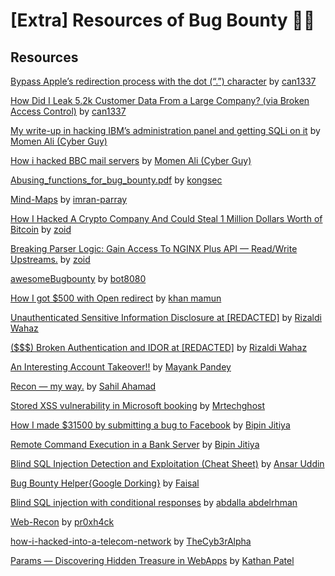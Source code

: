 # [Extra] Resources of Bug Bounty 🧑‍💻

## Resources
[Bypass Apple’s redirection process with the dot (“.”) character](https://infosecwriteups.com/bypass-apples-redirection-process-with-the-dot-character-c47d40537202) by [can1337](https://canmustdie.medium.com/)

[How Did I Leak 5.2k Customer Data From a Large Company? (via Broken Access Control)](https://infosecwriteups.com/how-did-i-leak-5-2k-customer-data-from-a-large-company-via-broken-access-control-709eb4027409) by [can1337](https://canmustdie.medium.com)

[My write-up in hacking IBM’s administration panel and getting SQLi on it](https://cyberguy0xd1.medium.com/my-write-up-in-hacking-ibms-administration-panel-and-getting-sqli-on-it-51404c7bee27) by [Momen Ali (Cyber Guy)](https://cyberguy0xd1.medium.com/)

[How i hacked BBC mail servers](https://cyberguy0xd1.medium.com/how-i-hacked-bbc-mail-servers-e61bb6faed2d) by [Momen Ali (Cyber Guy)](https://cyberguy0xd1.medium.com/)

[Abusing_functions_for_bug_bounty.pdf](https://github.com/kongsec/Vulnerabilities-Approach-Slides/raw/main/Abusing_functions_for_bug_bounty.pdf) by [kongsec](https://github.com/kongsec)

[Mind-Maps](https://github.com/imran-parray/Mind-Maps) by [imran-parray](https://github.com/imran-parray)

[How I Hacked A Crypto Company And Could Steal 1 Million Dollars Worth of Bitcoin](https://zoidsec.medium.com/how-i-hacked-a-crypto-company-and-could-steal-1-million-dollars-worth-of-bitcoin-3174434b382c) by [zoid](https://zoidsec.medium.com/)

[Breaking Parser Logic: Gain Access To NGINX Plus API — Read/Write Upstreams.](https://zoidsec.medium.com/breaking-parse-logic-gain-access-to-nginx-api-read-write-upstreams-1cb062aa44ca) by [zoid](https://zoidsec.medium.com/)

[awesomeBugbounty](https://github.com/bot8080/awesomeBugbounty) by [bot8080](https://github.com/bot8080)

[How I got $500 with Open redirect](https://medium.com/@mamunwhh/how-i-got-500-with-open-redirect-48fd80c82631) by [khan mamun](https://medium.com/@mamunwhh)

[Unauthenticated Sensitive Information Disclosure at [REDACTED]](https://wahaz.medium.com/unauthenticated-sensitive-information-disclosure-at-redacted-2702224098c) by [Rizaldi Wahaz](https://wahaz.medium.com/)

[($$$) Broken Authentication and IDOR at [REDACTED]](https://wahaz.medium.com/broken-authentication-and-idor-at-redacted-646de8d508e6) by [Rizaldi Wahaz](https://wahaz.medium.com/)

[An Interesting Account Takeover!!](https://infosecwriteups.com/an-interesting-account-takeover-3a33f42d609d) by [Mayank Pandey](https://mayank-01.medium.com/)

[Recon — my way.](https://medium.com/@ehsahil/recon-my-way-82b7e5f62e21) by [Sahil Ahamad](https://medium.com/@ehsahil)

[Stored XSS vulnerability in Microsoft booking](https://mtechghost.medium.com/stored-xss-vulnerability-in-microsoft-booking-e593de3344e0) by [Mrtechghost](https://mtechghost.medium.com/)

[How I made $31500 by submitting a bug to Facebook](https://medium.com/@win3zz/how-i-made-31500-by-submitting-a-bug-to-facebook-d31bb046e204) by [Bipin Jitiya](https://medium.com/@win3zz)

[Remote Command Execution in a Bank Server](https://medium.com/@win3zz/remote-command-execution-in-a-bank-server-b213f9f42afe) by [Bipin Jitiya](https://medium.com/@win3zz)

[Blind SQL Injection Detection and Exploitation (Cheat Sheet)](https://ansar0047.medium.com/blind-sql-injection-detection-and-exploitation-cheatsheet-17995a98fed1) by [Ansar Uddin](https://ansar0047.medium.com/)

[Bug Bounty Helper{Google Dorking}](https://dorks.faisalahmed.me/) by [Faisal](https://faisalahmed.me/)

[Blind SQL injection with conditional responses](https://medium.com/@0x2nac0nda/blind-sql-injection-with-conditional-responses-d548b6c01181) by [abdalla abdelrhman](https://medium.com/@0x2nac0nda)

[Web-Recon](https://github.com/pr0xh4ck/web-recon) by [pr0xh4ck](https://github.com/pr0xh4ck)

[how-i-hacked-into-a-telecom-network](https://infosecwriteups.com/how-i-hacked-into-a-telecom-network-part-1-getting-the-rce-167c2bb320e6) by [TheCyb3rAlpha](https://medium.com/@TheCyb3rAlpha)

[Params — Discovering Hidden Treasure in WebApps](https://medium.com/geekculture/params-discovering-hidden-treasure-in-webapps-b4a78509290f) by [Kathan Patel](https://medium.com/@kathanp19)
